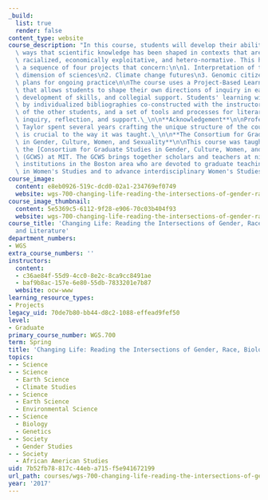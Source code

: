 ```yaml
---
_build:
  list: true
  render: false
content_type: website
course_description: "In this course, students will develop their abilities to expose\
  \ ways that scientific knowledge has been shaped in contexts that are gendered,\
  \ racialized, economically exploitative, and hetero-normative. This happens through\
  \ a sequence of four projects that concern:\n\n1. Interpretation of the cultural\
  \ dimension of sciences\n2. Climate change futures\n3. Genomic citizenry\n4. Students'\
  \ plans for ongoing practice\n\nThe course uses a Project-Based Learning format\
  \ that allows students to shape their own directions of inquiry in each project,\
  \ development of skills, and collegial support. Students' learning will be guided\
  \ by individualized bibliographies co-constructed with the instructors, the inquiries\
  \ of the other students, and a set of tools and processes for literary analysis,\
  \ inquiry, reflection, and support.\_\n\n**Acknowledgement**\n\nProfessor Peter\
  \ Taylor spent several years crafting the unique structure of the course, which\
  \ is crucial to the way it was taught.\_\n\n**The Consortium for Graduate Studies\
  \ in Gender, Culture, Women, and Sexuality**\n\nThis course was taught as part of\
  \ the [Consortium for Graduate Studies in Gender, Culture, Women, and Sexuality](http://mit.edu/GCWS/index.html)\
  \ (GCWS) at MIT. The GCWS brings together scholars and teachers at nine degree-granting\
  \ institutions in the Boston area who are devoted to graduate teaching and research\
  \ in Women's Studies and to advance interdisciplinary Women's Studies scholarship."
course_image:
  content: e8eb0926-519c-dcd0-02a1-234769ef0749
  website: wgs-700-changing-life-reading-the-intersections-of-gender-race-biology-and-literature-spring-2017
course_image_thumbnail:
  content: 5e5369c5-6112-9f28-e906-70c03b404f93
  website: wgs-700-changing-life-reading-the-intersections-of-gender-race-biology-and-literature-spring-2017
course_title: 'Changing Life: Reading the Intersections of Gender, Race, Biology,
  and Literature'
department_numbers:
- WGS
extra_course_numbers: ''
instructors:
  content:
  - c36ae84f-55d9-4cc0-8e2c-8ca9cc8491ae
  - baf9b8ac-157e-6e80-55db-7833201e7b87
  website: ocw-www
learning_resource_types:
- Projects
legacy_uid: 70de7b80-bb44-d8c2-1088-effead9fef50
level:
- Graduate
primary_course_number: WGS.700
term: Spring
title: 'Changing Life: Reading the Intersections of Gender, Race, Biology, and Literature'
topics:
- - Science
- - Science
  - Earth Science
  - Climate Studies
- - Science
  - Earth Science
  - Environmental Science
- - Science
  - Biology
  - Genetics
- - Society
  - Gender Studies
- - Society
  - African American Studies
uid: 7b52fb78-817c-44eb-a715-f5e941672199
url_path: courses/wgs-700-changing-life-reading-the-intersections-of-gender-race-biology-and-literature-spring-2017
year: '2017'
---
```


